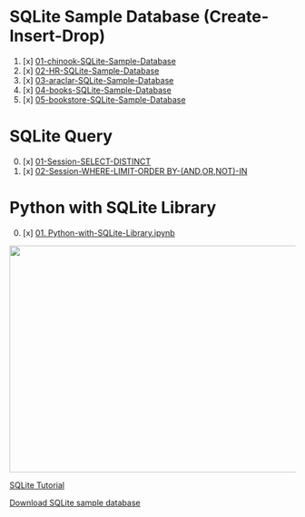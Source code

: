 # SQLite Sample Database (Create-Insert-Drop)

01. [x] [01-chinook-SQLite-Sample-Database](./01-chinook-SQLite-Sample-Database)
02. [x] [02-HR-SQLite-Sample-Database](./02-HR-SQLite-Sample-Database)
03. [x] [03-araclar-SQLite-Sample-Database](./03-araclar-SQLite-Sample-Database)
04. [x] [04-books-SQLite-Sample-Database](./04-books-SQLite-Sample-Database)
05. [x] [05-bookstore-SQLite-Sample-Database](./05-bookstore-SQLite-Sample-Database)



# SQLite Query

00. [x] [01-Session-SELECT-DISTINCT](./01-Session-SELECT-DISTINCT.sql)
02. [x] [02-Session-WHERE-LIMIT-ORDER BY-(AND,OR,NOT)-IN](./02-Session-WHERE-LIMIT-ORDER%20BY-(AND%2COR%2CNOT)-IN.sql)

# Python with SQLite Library

00. [x] [01. Python-with-SQLite-Library.ipynb](./Python-with-SQLite-Library.ipynb)


[<img src="https://www.sqlitetutorial.net/wp-content/uploads/2015/11/sqlite-sample-database-color.jpg" width=700, height=400 />][sqlDbDiagram]

[SQLite Tutorial](https://www.sqlitetutorial.net/)

[Download SQLite sample database][sqlDownload]

[mainPage]: https://github.com/celik-muhammed/00-Index-of-GitHub-Public-Projects-Repository-Logs

[sqlDbDiagram]: https://www.sqlitetutorial.net/sqlite-tutorial/sqlite-sample-database/

[sqlDownload]: https://www.sqlitetutorial.net/wp-content/uploads/2018/03/chinook.zip
